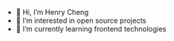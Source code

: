- 👋 Hi, I’m Henry Cheng
- 👀 I’m interested in open source projects
- 🌱 I’m currently learning frontend technologies


<!---
henrycheng412/henrycheng412 is a ✨ special ✨ repository because its `README.md` (this file) appears on your GitHub profile.
You can click the Preview link to take a look at your changes.
--->
